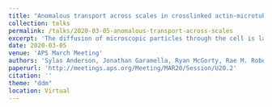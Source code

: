 ```yaml
---
title: "Anomalous transport across scales in crosslinked actin-microtubule composites"
collection: talks
permalink: /talks/2020-03-05-anomalous-transport-across-scales
excerpt: 'The diffusion of microscopic particles through the cell is largely controlled by the cytoskeletal network, comprised of semiflexible actin filaments, rigid microtubules, and crosslinking proteins. Yet, how the interactions between actin and microtubules and the various types of filament crosslinking affect particle transport remain unresolved. In our experiments, we couple single-particle tracking (SPT) with differential dynamic microscopy (DDM) to characterize the transport of micron-sized particles diffusing through crosslinked composite networks of actin filaments and microtubules. Specifically, we investigate the impact of permanently crosslinking actin to actin, microtubules to microtubules, and actin to microtubules. By combining SPT and DDM, we are able to couple single-particle dynamics to ensemble transport phenomena, and link particle diffusion to the viscoelastic characteristics of the networks. We find that subtle changes to the crosslinking interactions between cytoskeleton filaments play surprisingly important roles in the anomalous subdiffusion that particles exhibit within a composite cytoskeletal system.'
date: 2020-03-05
venue: 'APS March Meeting'
authors: 'Sylas Anderson, Jonathan Garamella, Ryan McGorty, Rae M. Robertson-Anderson'
paperurl: 'http://meetings.aps.org/Meeting/MAR20/Session/U20.2'
citation: ''
theme: "ddm"
location: Virtual
---
```


